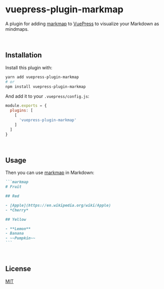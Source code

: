 # vuepress-plugin-markmap

A plugin for adding [markmap](https://github.com/gera2ld/markmap) to [VuePress](https://vuepress.vuejs.org/) to visualize your Markdown as mindmaps.

&nbsp;

## Installation

Install this plugin with:

```bash
yarn add vuepress-plugin-markmap
# or
npm install vuepress-plugin-markmap
```

And add it to your `.vuepress/config.js`:

```js
module.exports = {
  plugins: [
    [
      'vuepress-plugin-markmap'
    ]
  ]
}
```

&nbsp;

## Usage

Then you can use [markmap](https://github.com/gera2ld/markmap) in Markdown:

~~~markdown
```markmap
# Fruit

## Red

- [Apple](https://en.wikipedia.org/wiki/Apple)
- *Cherry*

## Yellow

- **Lemon**
- Banana
- ~~Pumpkin~~
```
~~~

&nbsp;

## License

[MIT](LICENSE)
